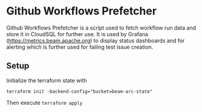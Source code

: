 <!--
    Licensed to the Apache Software Foundation (ASF) under one
    or more contributor license agreements.  See the NOTICE file
    distributed with this work for additional information
    regarding copyright ownership.  The ASF licenses this file
    to you under the Apache License, Version 2.0 (the
    "License"); you may not use this file except in compliance
    with the License.  You may obtain a copy of the License at

      http://www.apache.org/licenses/LICENSE-2.0

    Unless required by applicable law or agreed to in writing,
    software distributed under the License is distributed on an
    "AS IS" BASIS, WITHOUT WARRANTIES OR CONDITIONS OF ANY
    KIND, either express or implied.  See the License for the
    specific language governing permissions and limitations
    under the License.
-->
# Github Workflows Prefetcher
Github Workflows Prefetcher is a script used to fetch workflow run data and store it in CloudSQL for further use.
It is used by Grafana (https://metrics.beam.apache.org) to display status dashboards and for alerting which is further used for failing test issue creation.

## Setup

Initialize the terraform state with
```
terraform init -backend-config="bucket=beam-arc-state"
```


Then execute `terraform apply`